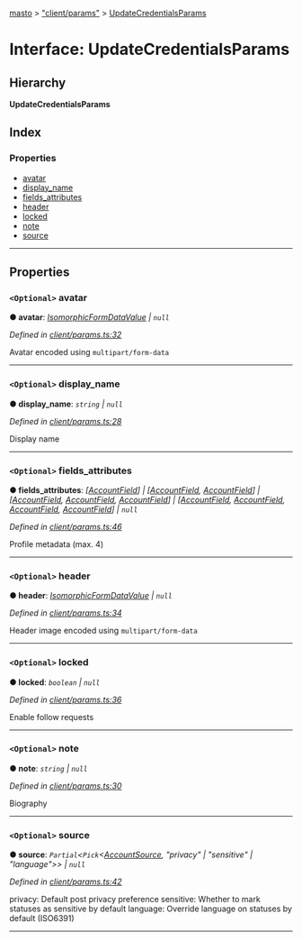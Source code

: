 [masto](../README.md) > ["client/params"](../modules/_client_params_.md) > [UpdateCredentialsParams](../interfaces/_client_params_.updatecredentialsparams.md)

# Interface: UpdateCredentialsParams

## Hierarchy

**UpdateCredentialsParams**

## Index

### Properties

* [avatar](_client_params_.updatecredentialsparams.md#avatar)
* [display_name](_client_params_.updatecredentialsparams.md#display_name)
* [fields_attributes](_client_params_.updatecredentialsparams.md#fields_attributes)
* [header](_client_params_.updatecredentialsparams.md#header)
* [locked](_client_params_.updatecredentialsparams.md#locked)
* [note](_client_params_.updatecredentialsparams.md#note)
* [source](_client_params_.updatecredentialsparams.md#source)

---

## Properties

<a id="avatar"></a>

### `<Optional>` avatar

**● avatar**: *[IsomorphicFormDataValue](../modules/_client_params_.md#isomorphicformdatavalue) \| `null`*

*Defined in [client/params.ts:32](https://github.com/neet/masto.js/blob/a11943e/src/client/params.ts#L32)*

Avatar encoded using `multipart/form-data`

___
<a id="display_name"></a>

### `<Optional>` display_name

**● display_name**: *`string` \| `null`*

*Defined in [client/params.ts:28](https://github.com/neet/masto.js/blob/a11943e/src/client/params.ts#L28)*

Display name

___
<a id="fields_attributes"></a>

### `<Optional>` fields_attributes

**● fields_attributes**: *[[AccountField](_entities_account_.accountfield.md)] \| [[AccountField](_entities_account_.accountfield.md), [AccountField](_entities_account_.accountfield.md)] \| [[AccountField](_entities_account_.accountfield.md), [AccountField](_entities_account_.accountfield.md), [AccountField](_entities_account_.accountfield.md)] \| [[AccountField](_entities_account_.accountfield.md), [AccountField](_entities_account_.accountfield.md), [AccountField](_entities_account_.accountfield.md), [AccountField](_entities_account_.accountfield.md)] \| `null`*

*Defined in [client/params.ts:46](https://github.com/neet/masto.js/blob/a11943e/src/client/params.ts#L46)*

Profile metadata (max. 4)

___
<a id="header"></a>

### `<Optional>` header

**● header**: *[IsomorphicFormDataValue](../modules/_client_params_.md#isomorphicformdatavalue) \| `null`*

*Defined in [client/params.ts:34](https://github.com/neet/masto.js/blob/a11943e/src/client/params.ts#L34)*

Header image encoded using `multipart/form-data`

___
<a id="locked"></a>

### `<Optional>` locked

**● locked**: *`boolean` \| `null`*

*Defined in [client/params.ts:36](https://github.com/neet/masto.js/blob/a11943e/src/client/params.ts#L36)*

Enable follow requests

___
<a id="note"></a>

### `<Optional>` note

**● note**: *`string` \| `null`*

*Defined in [client/params.ts:30](https://github.com/neet/masto.js/blob/a11943e/src/client/params.ts#L30)*

Biography

___
<a id="source"></a>

### `<Optional>` source

**● source**: *`Partial`<`Pick`<[AccountSource](_entities_account_.accountsource.md), "privacy" \| "sensitive" \| "language">> \| `null`*

*Defined in [client/params.ts:42](https://github.com/neet/masto.js/blob/a11943e/src/client/params.ts#L42)*

privacy: Default post privacy preference sensitive: Whether to mark statuses as sensitive by default language: Override language on statuses by default (ISO6391)

___

